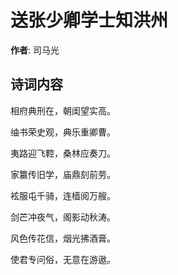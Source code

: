 # 送张少卿学士知洪州

**作者**: 司马光

## 诗词内容

相府典刑在，朝闺望实高。

䌷书荣史观，典乐重卿曹。

夷路迎飞鞚，桑林应奏刀。

家籝传旧学，庙鼎刻前劳。

袨服屯千骑，连樯阅万艘。

剑芒冲夜气，阁影动秋涛。

风色传花信，烟光拂酒膏。

使君专问俗，无意在游遨。

